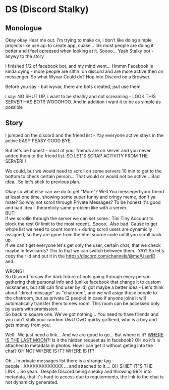 # DS (Discord Stalky)

## Monologue
Okay okay Hear me out. I'm trying to make cv, i don't like doing simple projects like use api to create app, cuase... Idk most people are doing it better and i feel opreesed when looking at it. Soooo... Yeah Stalky bot - anywy to the story

I finished 1/2 of facebook bot, and my mind went... Hmmm Facebook is kinda dying - more people are sittin' on discord and are more active then on messenger.
So what Wyvar Could do? Hop into Discord on a Browser.

Before you say - but wyvar, there are bots created, jsut use them.

I say: NO SHUT UP, i want to be stealhy and not screaming - LOOK THIS SERVER HAS BOT!! WOOOHOO. And in addition i want it to be as simple as possible

## Story

I jumped on the discord and the friend list - Yay everyone active stays in the active EASY PEASY GOOD BYE. 

But let's be honest - most of your friends are on server and you never added them to the friend list.
SO LET'S SCRAP ACTIVITY FROM THE SERVER!!!

We could, but we would need to scroll on some servers 10 min to get to the bottom to check certain person... That would or would not be active... Bad idea.. So let's stick to previous plan.

Okay so what else can we do to get "More"? Well You messeged your friend at least one time, showing some super funny and cringy meme, don't ya mate? So why not scroll through Private Messages? To be honest it's good and bad idea - theoreticly same problem like with a server..
</br> BUT! </br>
If we scrollin through the server we can set some.. Tini Tiny Account to block the rest Or limit to the most recent.. Soooo.. Also bad. Cause to get whole list we need to count rooms + during scroll users are dynamiclly assigned, so they are gone from the html source code untill you scroll back up.
</br>If we can't get everyone let's get only the user, certain chat, that we check maybe in few cards? Thx to that we can switch between them.. YAY! 
So let's copy their id and put it in the https://discord.com/channels/@me/UserID and.. 

WRONG! </br>
  So Discord forsaw the dark future of bots going through every person gathering their personal info and (unlike facebook that change it to custom nicknames, but still can find user by id) got maybe a better idea - Let's think about "direct message" as "chatroom", and we will asign those people to the chatroom, but as private (2 people) in case if anyone joins it will automatically transfer them to new room. This room can be accessed only by users with premission. </br>
  So back to square one. We've got nothing... You need to have friends and you can't stalk your random UwU OwO quirky girfliend, who is a boy and gets money from you. 

Well.. We just need a link... And we are good to go... But where is it? [WHERE IS THE LAST MOON](https://youtu.be/bAxyxlkD_g0?t=12)?! Is it the hidden request as in facebook? OH no it's is attached to metadata in photos. How i can get it without geting into the chat? OH NO? WHERE IS IT? WHERE IS IT?

Oh... In private messages list there is a strange tag - people__XXXXXXXXXXXXX ... and attached to it.... OH SHIET IT"S THE LINK...
So yeah.. Despite Discord being sneaky and throwing 99% into metadata, that it's hard to access due to requierments, the link to the chat is not dynamicly generated. 
